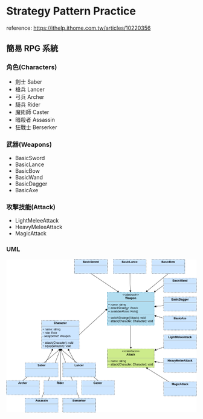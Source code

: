 # Strategy Pattern Practice

reference: https://ithelp.ithome.com.tw/articles/10220356

## 簡易 RPG 系統

### 角色(Characters)

- 劍士 Saber
- 槍兵 Lancer
- 弓兵 Archer
- 騎兵 Rider
- 魔術師 Caster
- 暗殺者 Assassin
- 狂戰士 Berserker

### 武器(Weapons)

- BasicSword
- BasicLance
- BasicBow
- BasicWand
- BasicDagger
- BasicAxe

### 攻擊技能(Attack)

- LightMeleeAttack
- HeavyMeleeAttack
- MagicAttack

### UML

![](https://raw.githubusercontent.com/zeroLR/typescript-practice/master/strategy_pattern_self_practice/UML/simpleRPG.png)

